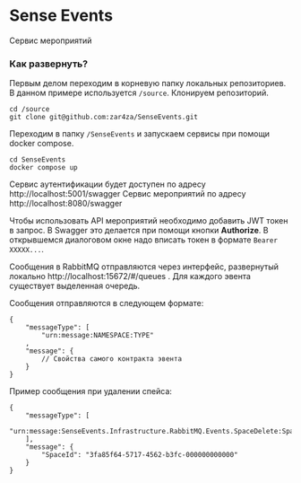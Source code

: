 # Sense Events

Сервис мероприятий

### Как развернуть?

Первым делом переходим в корневую папку локальных репозиториев. В данном примере используется `/source`.
Клонируем репозиторий.

```
cd /source
git clone git@github.com:zar4za/SenseEvents.git
```

Переходим в папку `/SenseEvents` и запускаем сервисы при помощи docker compose.

```
cd SenseEvents
docker compose up
```

Сервис аутентификации будет доступен по адресу http://localhost:5001/swagger
Сервис мероприятий по адресу http://localhost:8080/swagger

Чтобы использовать API мероприятий необходимо добавить JWT токен в запрос. В Swagger это делается при помощи кнопки **Authorize**.
В открывшемся диалоговом окне надо вписать токен в формате `Bearer XXXXX...`.

Сообщения в RabbitMQ отправляются через интерфейс, развернутый локально
http://localhost:15672/#/queues . Для каждого эвента существует выделенная очередь.

Сообщения отправляются в следующем формате:
```
{
	"messageType": [
		"urn:message:NAMESPACE:TYPE"
	,
	"message": {
		// Свойства самого контракта эвента
	}
}
```

Пример сообщения при удалении спейса:
```
{
	"messageType": [
		"urn:message:SenseEvents.Infrastructure.RabbitMQ.Events.SpaceDelete:SpaceDeleteEvent"
	],
	"message": { 
		"SpaceId": "3fa85f64-5717-4562-b3fc-000000000000"
	}
}
```
